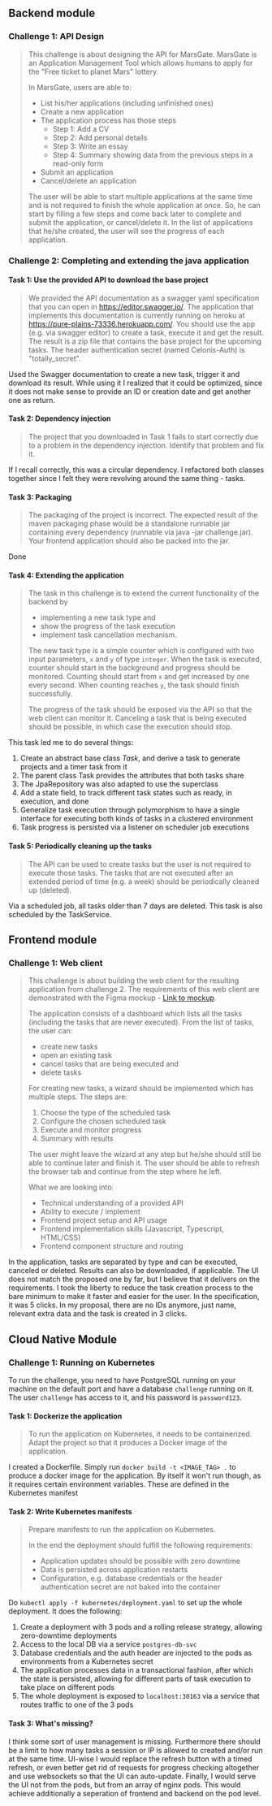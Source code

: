 ## Backend module

### Challenge 1: API Design

> This challenge is about designing the API for MarsGate. MarsGate is an Application Management Tool which allows humans to apply for the "Free ticket to planet Mars" lottery.
> 
> In MarsGate, users are able to:
> - List his/her applications (including unfinished ones)
> - Create a new application
> - The application process has those steps
>     - Step 1: Add a CV
>     - Step 2: Add personal details
>     - Step 3: Write an essay
>     - Step 4: Summary showing data from the previous steps in a read-only form
> - Submit an application
> - Cancel/delete an application
> 
> The user will be able to start multiple applications at the same time and is not required to finish the whole application at once. So, he can start by filling a few steps and come back later to complete and submit the application, or cancel/delete it. In the list of applications that he/she created, the user will see the progress of each application.

### Challenge 2: Completing and extending the java application

#### Task 1: Use the provided API to download the base project
> We provided the API documentation as a swagger yaml specification that you can open in https://editor.swagger.io/. The application that implements this documentation is currently running on heroku at https://pure-plains-73336.herokuapp.com/. You should use the app (e.g. via swagger editor) to create a task, execute it and get the result. The result is a zip file that contains the base project for the upcoming tasks. The header authentication secret (named Celonis-Auth) is "totally_secret".

Used the Swagger documentation to create a new task, trigger it and download its result.
While using it I realized that it could be optimized, since it does not make sense to provide an ID or creation date and get another one as return.

#### Task 2: Dependency injection
> The project that you downloaded in Task 1 fails to start correctly due to a problem in the dependency injection.
> Identify that problem and fix it.

If I recall correctly, this was a circular dependency.
I refactored both classes together since I felt they were revolving around the same thing - tasks.

#### Task 3: Packaging
> The packaging of the project is incorrect. The expected result of the maven packaging phase
> would be a standalone runnable jar containing every dependency (runnable via java -jar challenge.jar).
> Your frontend application should also be packed into the jar.

Done

#### Task 4: Extending the application
> The task in this challenge is to extend the current functionality of the backend by
> - implementing a new task type and
> - show the progress of the task execution
> - implement task cancellation mechanism.
>
> The new task type is a simple counter which is configured with two input parameters, `x` and `y` of type `integer`. When the task is executed, counter should start in the background and progress should be monitored. Counting should start from `x` and get increased by one every second. When counting reaches `y`, the task should finish successfully.
>
> The progress of the task should be exposed via the API so that the web client can monitor it. Canceling a task that is being executed should be possible, in which case the execution should stop.

This task led me to do several things:
1. Create an abstract base class _Task_, and derive a task to generate projects and a timer task from it
2. The parent class Task provides the attributes that both tasks share
4. The JpaRepository was also adapted to use the superclass
4. Add a state field, to track different task states such as ready, in execution, and done
4. Generalize task execution through polymorphism to have a single interface for executing both kinds of tasks in a clustered environment
4. Task progress is persisted via a listener on scheduler job executions

#### Task 5: Periodically cleaning up the tasks
> The API can be used to create tasks but the user is not required to execute those tasks. The tasks that are not executed after an extended period of time (e.g. a week) should be periodically cleaned up (deleted).

Via a scheduled job, all tasks older than 7 days are deleted.
This task is also scheduled by the TaskService.

## Frontend module
### Challenge 1: Web client
> This challenge is about building the web client for the resulting application from challenge 2.
> The requirements of this web client are demonstrated with the Figma mockup - [Link to mockup](https://www.figma.com/proto/QU16smviKOMZek8twvbxw1ap/Full-stack---challenge-02).
> 
> The application consists of a dashboard which lists all the tasks (including the tasks that are never executed). From the list of tasks, the user can:
> - create new tasks
> - open an existing task
> - cancel tasks that are being executed and
> - delete tasks
> 
> For creating new tasks, a wizard should be implemented which has multiple steps. The steps are:
> 1. Choose the type of the scheduled task
> 2. Configure the chosen scheduled task
> 3. Execute and monitor progress
> 4. Summary with results
> 
> The user might leave the wizard at any step but he/she should still be able to continue later and finish it. The user should be able to refresh the browser tab and continue from the step where he left.
> 
> What we are looking into:
> - Technical understanding of a provided API
> - Ability to execute / implement
> - Frontend project setup and API usage
> - Frontend implementation skills (Javascript, Typescript, HTML/CSS)
> - Frontend component structure and routing

In the application, tasks are separated by type and can be executed, canceled or deleted.
Results can also be downloaded, if applicable.
The UI does not match the proposed one by far, but I believe that it delivers on the requirements.
I took the liberty to reduce the task creation process to the bare minimum to make it faster and easier for the user. In the specification, it was 5 clicks. In my proposal, there are no IDs anymore, just name, relevant extra data and the task is created in 3 clicks.

## Cloud Native Module
### Challenge 1: Running on Kubernetes
To run the challenge, you need to have PostgreSQL running on your machine on the default port
and have a database ``challenge`` running on it. The user `challenge` has access to it,
and his password is `password123`. 

#### Task 1: Dockerize the application
> To run the application on Kubernetes, it needs to be containerized.
> Adapt the project so that it produces a Docker image of the application.

I created a Dockerfile. Simply run `docker build -t <IMAGE_TAG> .`  to produce a docker image for the application.
By itself it won't run though, as it requires certain environment variables. These are defined in the Kubernetes manifest

#### Task 2: Write Kubernetes manifests
> Prepare manifests to run the application on Kubernetes.
> 
> In the end the deployment should fulfill the following requirements:
> - Application updates should be possible with zero downtime
> - Data is persisted across application restarts
> - Configuration, e.g. database credentials or the header authentication secret are not baked into the container

Do `kubectl apply -f kubernetes/deployment.yaml` to set up the whole deployment. It does the following:

1. Create a deployment with 3 pods and a rolling release strategy, allowing zero-downtime deployments
2. Access to the local DB via a service `postgres-db-svc`
3. Database credentials and the auth header are injected to the pods as environments from a Kubernetes secret
4. The application processes data in a transactional fashion, after which the state is persisted, allowing for different parts of task execution to take place on different pods
5. The whole deployment is exposed to `localhost:30163` via a service that routes traffic to one of the 3 pods

#### Task 3: What's missing?
I think some sort of user management is missing.
Furthermore there should be a limit to how many tasks a session
or IP is allowed to created and/or run at the same time.
UI-wise I would replace the refresh button with a timed refresh, or even better get rid of requests for progress checking altogether and use websockets so that the UI can auto-update.
Finally, I would serve the UI not from the pods, but from an array of nginx pods.
This would achieve additionally a seperation of frontend and backend on the pod level.
